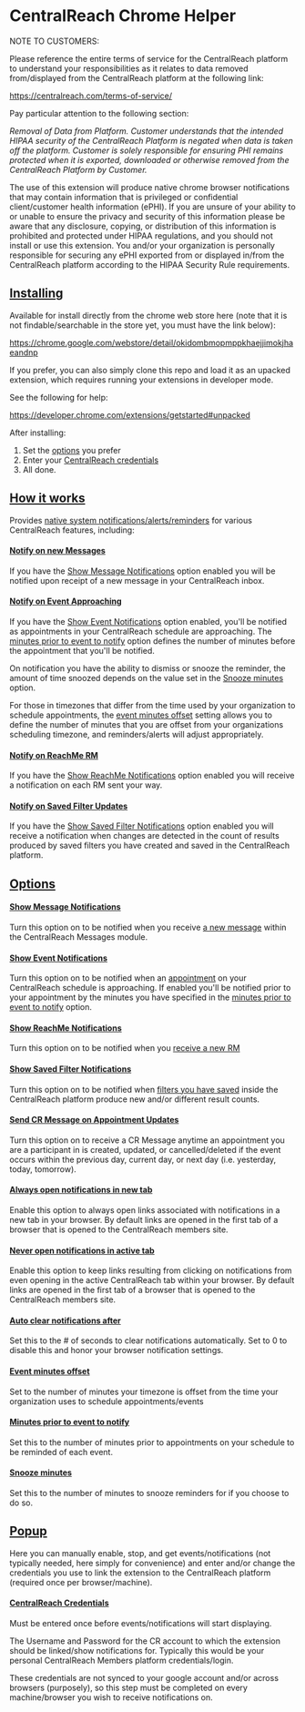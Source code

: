 CentralReach Chrome Helper
==============================


NOTE TO CUSTOMERS: 

Please reference the entire terms of service for the CentralReach platform to understand your responsibilities as it relates to data removed from/displayed from the CentralReach platform at the following link:

https://centralreach.com/terms-of-service/

Pay particular attention to the following section:

*Removal of Data from Platform. Customer understands that the intended HIPAA security of the CentralReach Platform is negated when data is taken off the platform. Customer is solely responsible for ensuring PHI remains protected when it is exported, downloaded or otherwise removed from the CentralReach Platform by Customer.*

The use of this extension will produce native chrome browser notifications that may contain information that is privileged or confidential client/customer health information (ePHI).  If you are unsure of your ability to or unable to ensure the privacy and security of this information please be aware that any disclosure, copying, or distribution of this information is prohibited and protected under HIPAA regulations, and you should not install or use this extension. You and/or your organization is personally responsible for securing any ePHI exported from or displayed in/from the CentralReach platform according to the HIPAA Security Rule requirements.



## [Installing](#installing)

Available for install directly from the chrome web store here (note that it is not findable/searchable in the store yet, you must have the link below):

https://chrome.google.com/webstore/detail/okidombmopmppkhaejjimokjhaeandnp

If you prefer, you can also simply clone this repo and load it as an upacked extension, which requires running your extensions in developer mode.

See the following for help:

https://developer.chrome.com/extensions/getstarted#unpacked

After installing:
1. Set the [options](#options) you prefer
2. Enter your [CentralReach credentials](#centralreach-credentials)
3. All done.

## [How it works](#how-it-works)

Provides [native system notifications/alerts/reminders](https://developers.google.com/web/updates/2017/04/native-mac-os-notifications) for various CentralReach features, including:

#### [Notify on new Messages](#notify-on-new-messages)

If you have the [Show Message Notifications](#show-message-notifications) option enabled you will be notified upon receipt of a new message in your CentralReach inbox.

#### [Notify on Event Approaching](#notify-on-event-approaching)

If you have the [Show Event Notifications](#show-event-notifications) option enabled, you'll be notified as appointments in your CentralReach schedule are approaching.  The [minutes prior to event to notify](#minutes-prior-to-event-to-notify) option defines the number of minutes before the appointment that you'll be notified.

On notification you have the ability to dismiss or snooze the reminder, the amount of time snoozed depends on the value set in the [Snooze minutes](#snooze-minutes) option.

For those in timezones that differ from the time used by your organization to schedule appointments, the [event minutes offset](#event-minutes-offset) setting allows you to define the number of minutes that you are offset from your organizations scheduling timezone, and reminders/alerts will adjust appropriately.

#### [Notify on ReachMe RM](#notify-on-reachme-rm)

If you have the [Show ReachMe Notifications](#show-reachme-notifications) option enabled you will receive a notification on each RM sent your way.

#### [Notify on Saved Filter Updates](#notify-on-saved-filter-updates)

If you have the [Show Saved Filter Notifications](#show-saved-filter-notifications) option enabled you will receive a notification when changes are detected in the count of results produced by saved filters you have created and saved in the CentralReach platform.


## [Options](#options)

#### [Show Message Notifications](#show-message-notifications) 

Turn this option on to be notified when you receive [a new message](#notify-on-new-messages) within the CentralReach Messages module. 

#### [Show Event Notifications](#show-event-notifications) 

Turn this option on to be notified when an [appointment](#notify-on-event-approaching) on your CentralReach schedule is approaching.  If enabled you'll be notified prior to your appointment by the minutes you have specified in the [minutes prior to event to notify](#minutes-prior-to-event-to-notify) option.

#### [Show ReachMe Notifications](#show-reachme-notifications) 

Turn this option on to be notified when you [receive a new RM](#notify-on-reachme-rm)

#### [Show Saved Filter Notifications](#show-saved-filter-notifications) 

Turn this option on to be notified when [filters you have saved](#notify-on-saved-filter-updates) inside the CentralReach platform produce new and/or different result counts.

#### [Send CR Message on Appointment Updates](#send-cr-message-on-appointment-updates)

Turn this option on to receive a CR Message anytime an appointment you are a participant in is created, updated, or cancelled/deleted if the event occurs within the previous day, current day, or next day (i.e. yesterday, today, tomorrow).

#### [Always open notifications in new tab](#always-open-notifications-in-new-tab)

Enable this option to always open links associated with notifications in a new tab in your browser. By default links are opened in the first tab of a browser that is opened to the CentralReach members site.

#### [Never open notifications in active tab](#never-open-notifications-in-active-tab)

Enable this option to keep links resulting from clicking on notifications from even opening in the active CentralReach tab within your browser. By default links are opened in the first tab of a browser that is opened to the CentralReach members site.

#### [Auto clear notifications after](#auto-clear-notifications-after)

Set this to the # of seconds to clear notifications automatically.  Set to 0 to disable this and honor your browser notification settings.

#### [Event minutes offset](#event-minutes-offset)

Set to the number of minutes your timezone is offset from the time your organization uses to schedule appointments/events

#### [Minutes prior to event to notify](#minutes-prior-to-event-to-notify)

Set this to the number of minutes prior to appointments on your schedule to be reminded of each event.

#### [Snooze minutes](#snooze-minutes)

Set this to the number of minutes to snooze reminders for if you choose to do so.

## [Popup](#popup)

Here you can manually enable, stop, and get events/notifications (not typically needed, here simply for convenience) and enter and/or change the credentials you use to link the extension to the CentralReach platform (required once per browser/machine).

#### [CentralReach Credentials](#centralreach-credentials)

Must be entered once before events/notifications will start displaying. 

The Username and Password for the CR account to which the extension should be linked/show notifications for. Typically this would be your personal CentralReach Members platform credentials/login.

These credentials are not synced to your google account and/or across browsers (purposely), so this step must be completed on every machine/browser you wish to receive notifications on.

